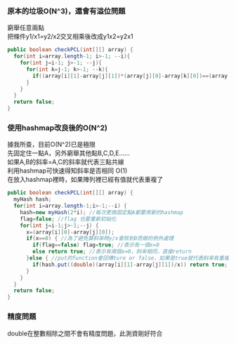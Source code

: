 ### 原本的垃圾O(N^3)，還會有溢位問題
窮舉任意兩點  
把條件y1/x1=y2/x2交叉相乘後改成y1x2=y2x1
````java
public boolean checkPCL(int[][] array) {
  for(int i=array.length-1; i>-1; --i){
    for(int j=i-1; j>-1; --j){
      for(int k=j-1; k>-1; --k){
        if((array[i][1]-array[j][1])*(array[j][0]-array[k][0])==(array[j][1]-array[k][1])*(array[i][0]-array[j][0])) return true;
      }
    }
  }
  return false;
}
````
### 使用hashmap改良後的O(N^2)
據我所查，目前O(N^2)已是極限  
先固定住一點A，另外窮舉其他點B,C,D,E......  
如果A,B的斜率=A,C的斜率就代表三點共線  
利用hashmap可快速得知斜率是否相同 O(1)  
在放入hashmap裡時，如果陣列裡已經有值就代表重複了  
````java
public boolean checkPCL(int[][] array) {
  myHash hash;
  for(int i=array.length-1;i>-1;--i) {
    hash=new myHash(2*i); //每次更換固定點A都要用新的hashmap
    flag=false; //flag 也要重新初始化
    for(int j=i-1;j>-1;--j) {
      x=(array[i][0]-array[j][0]); 
      if(x==0) { //為了避免算斜率時y/x會除到0而做的例外處理
        if(flag==false) flag=true; //表示有一個x=0
        else return true; //表示有兩個x=0，斜率相同，直接return
      }else { //put的function會回傳ture or false，如果是true就代表斜率有重複
        if(hash.put((double)(array[i][1]-array[j][1])/x)) return true;
      }
    }
  }
  return false;
}
 ````
### 精度問題
double在整數相除之間不會有精度問題，此測資剛好符合
